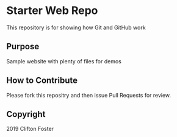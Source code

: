 
# Starter Web Repo

This repository is for showing how Git and GitHub work

## Purpose

Sample website with plenty of files for demos

## How to Contribute

Please fork this repositry and then issue Pull Requests for review.


## Copyright

2019 Clifton Foster
